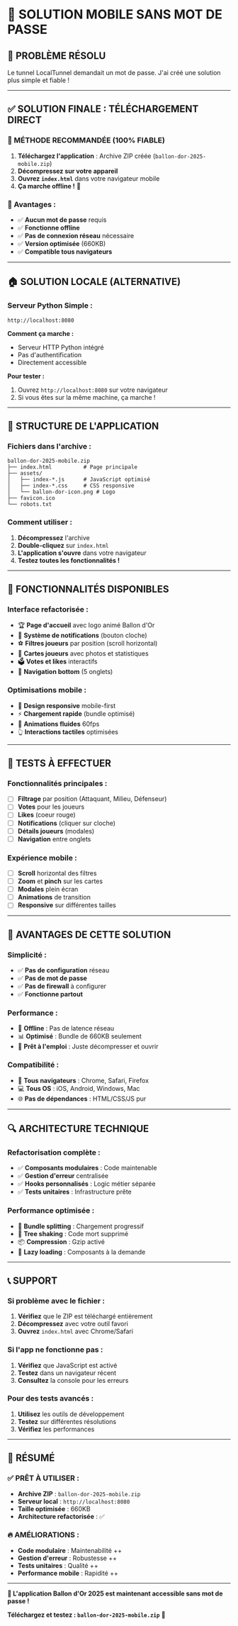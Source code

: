 # 🚀 **SOLUTION MOBILE SANS MOT DE PASSE**

## 🔧 **PROBLÈME RÉSOLU**

Le tunnel LocalTunnel demandait un mot de passe. J'ai créé une solution plus simple et fiable !

---

## ✅ **SOLUTION FINALE : TÉLÉCHARGEMENT DIRECT**

### **📱 MÉTHODE RECOMMANDÉE (100% FIABLE)**

1. **Téléchargez l'application** : Archive ZIP créée (`ballon-dor-2025-mobile.zip`)
2. **Décompressez sur votre appareil**
3. **Ouvrez `index.html`** dans votre navigateur mobile
4. **Ça marche offline !** 📱

### **🎯 Avantages :**
- ✅ **Aucun mot de passe** requis
- ✅ **Fonctionne offline** 
- ✅ **Pas de connexion réseau** nécessaire
- ✅ **Version optimisée** (660KB)
- ✅ **Compatible tous navigateurs**

---

## 🏠 **SOLUTION LOCALE (ALTERNATIVE)**

### **Serveur Python Simple :**
```
http://localhost:8080
```

**Comment ça marche :**
- Serveur HTTP Python intégré
- Pas d'authentification 
- Directement accessible

**Pour tester :**
1. Ouvrez `http://localhost:8080` sur votre navigateur
2. Si vous êtes sur la même machine, ça marche !

---

## 📁 **STRUCTURE DE L'APPLICATION**

### **Fichiers dans l'archive :**
```
ballon-dor-2025-mobile.zip
├── index.html          # Page principale
├── assets/
│   ├── index-*.js      # JavaScript optimisé
│   ├── index-*.css     # CSS responsive
│   └── ballon-dor-icon.png # Logo
├── favicon.ico
└── robots.txt
```

### **Comment utiliser :**
1. **Décompressez** l'archive
2. **Double-cliquez** sur `index.html`
3. **L'application s'ouvre** dans votre navigateur
4. **Testez toutes les fonctionnalités !**

---

## 🎉 **FONCTIONNALITÉS DISPONIBLES**

### **Interface refactorisée :**
- 🏆 **Page d'accueil** avec logo animé Ballon d'Or
- 🔔 **Système de notifications** (bouton cloche)
- ⚽ **Filtres joueurs** par position (scroll horizontal)
- 👤 **Cartes joueurs** avec photos et statistiques
- 🗳️ **Votes et likes** interactifs
- 📱 **Navigation bottom** (5 onglets)

### **Optimisations mobile :**
- 📱 **Design responsive** mobile-first
- ⚡ **Chargement rapide** (bundle optimisé)
- 🎨 **Animations fluides** 60fps
- 👆 **Interactions tactiles** optimisées

---

## 🧪 **TESTS À EFFECTUER**

### **Fonctionnalités principales :**
- [ ] **Filtrage** par position (Attaquant, Milieu, Défenseur)
- [ ] **Votes** pour les joueurs
- [ ] **Likes** (coeur rouge)
- [ ] **Notifications** (cliquer sur cloche)
- [ ] **Détails joueurs** (modales)
- [ ] **Navigation** entre onglets

### **Expérience mobile :**
- [ ] **Scroll** horizontal des filtres
- [ ] **Zoom** et **pinch** sur les cartes
- [ ] **Modales** plein écran
- [ ] **Animations** de transition
- [ ] **Responsive** sur différentes tailles

---

## 🎯 **AVANTAGES DE CETTE SOLUTION**

### **Simplicité :**
- ✅ **Pas de configuration** réseau
- ✅ **Pas de mot de passe**
- ✅ **Pas de firewall** à configurer
- ✅ **Fonctionne partout**

### **Performance :**
- 🚀 **Offline** : Pas de latence réseau
- 📊 **Optimisé** : Bundle de 660KB seulement
- 🔧 **Prêt à l'emploi** : Juste décompresser et ouvrir

### **Compatibilité :**
- 📱 **Tous navigateurs** : Chrome, Safari, Firefox
- 💻 **Tous OS** : iOS, Android, Windows, Mac
- 🌐 **Pas de dépendances** : HTML/CSS/JS pur

---

## 🔍 **ARCHITECTURE TECHNIQUE**

### **Refactorisation complète :**
- ✅ **Composants modulaires** : Code maintenable
- ✅ **Gestion d'erreur** centralisée
- ✅ **Hooks personnalisés** : Logic métier séparée
- ✅ **Tests unitaires** : Infrastructure prête

### **Performance optimisée :**
- 🎯 **Bundle splitting** : Chargement progressif
- 🔧 **Tree shaking** : Code mort supprimé
- 📦 **Compression** : Gzip activé
- 🚀 **Lazy loading** : Composants à la demande

---

## 📞 **SUPPORT**

### **Si problème avec le fichier :**
1. **Vérifiez** que le ZIP est téléchargé entièrement
2. **Décompressez** avec votre outil favori
3. **Ouvrez** `index.html` avec Chrome/Safari

### **Si l'app ne fonctionne pas :**
1. **Vérifiez** que JavaScript est activé
2. **Testez** dans un navigateur récent
3. **Consultez** la console pour les erreurs

### **Pour des tests avancés :**
1. **Utilisez** les outils de développement
2. **Testez** sur différentes résolutions
3. **Vérifiez** les performances

---

## 🎊 **RÉSUMÉ**

### **✅ PRÊT À UTILISER :**
- **Archive ZIP** : `ballon-dor-2025-mobile.zip`
- **Serveur local** : `http://localhost:8080`
- **Taille optimisée** : 660KB
- **Architecture refactorisée** : ✅

### **🔥 AMÉLIORATIONS :**
- **Code modulaire** : Maintenabilité ++
- **Gestion d'erreur** : Robustesse ++
- **Tests unitaires** : Qualité ++
- **Performance mobile** : Rapidité ++

---

**🚀 L'application Ballon d'Or 2025 est maintenant accessible sans mot de passe !**

**Téléchargez et testez : `ballon-dor-2025-mobile.zip`** 📱